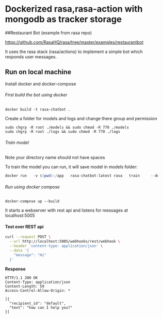 # Dockerized rasa,rasa-action with mongodb as tracker storage

##Restaurant Bot (example from rasa repo)

https://github.com/RasaHQ/rasa/tree/master/examples/restaurantbot

It uses the rasa stack (rasa/actions) to implement a simple bot which responds user messages.

## Run on local machine
Install docker and docker-compose
###### First build the bot using docker 
```
docker build -t rasa-chatbot .
```

Create a folder for models and logs and change there group and permission
```
sudo chgrp -R root ./models && sudo chmod -R 770 ./models
sudo chgrp -R root ./logs && sudo chmod -R 770 ./logs
```

###### Train model
Note your directory name should not have spaces

To train the model you can run, it will save model in models folder:
```powershell
docker run   -v $(pwd):/app   rasa-chatbot:latest rasa   train     --domain /app/domain.yml     --data /app/data     --out /app/models --config /app/config/nlu_config.yml

```

###### Run using docker compose
```
docker-compose up --build 
```


It starts a webserver with rest api and listens for messages at localhost:5005

#### Test over REST api

```bash
curl --request POST \
  --url http://localhost:5005/webhooks/rest/webhook \
  --header 'content-type: application/json' \
  --data '{
    "message": "Hi"
  }'
```
**Response**
```http
HTTP/1.1 200 OK
Content-Type: application/json
Content-Length: 59
Access-Control-Allow-Origin: *

[{
  "recipient_id": "default",
  "text": "how can I help you?"
}]
```

